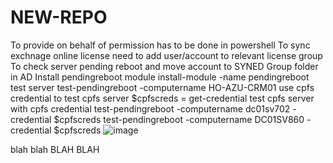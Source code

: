 # NEW-REPO
To provide on behalf of permission	has to be done in powershell
To sync exchnage online license	need to add user/account to relevant license group 
To check server pending reboot	and move account to SYNED Group folder in AD
Install pendingreboot module	install-module -name pendingreboot
test server	test-pendingreboot -computername HO-AZU-CRM01
use cpfs credential to test cpfs server	$cpfscreds = get-credential
test cpfs server with cpfs credential	test-pendingreboot -computername dc01sv702 -credential $cpfscreds
	test-pendingreboot -computername DC01SV860 -credential $cpfscreds
![image](https://user-images.githubusercontent.com/76032799/128301331-d26f2f93-5bf2-409e-aae3-8fd5a983daa9.png)


blah blah
BLAH BLAH

